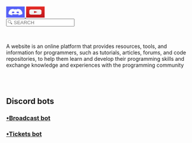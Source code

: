 <html>
<head>

 <a href="https://discord.com/invite/hAyveBFb"><img src="discord.jpeg" style="width:50px; height:30px;">
  </a>
   <a href="https://youtube.com/@ayoub_kobra_ff?si=nQyarPNhHvr3rWIK"><img src="imagesYoutube.jpeg"  style="width:50px;height:30px;">
   </a><br>
  <input type="sarch" placeholder="🔍 SEARCH" id="myInput" disable title="type a name" onkeyup="myFuncrion()"/>
  
  <meta http-equiv="CONTENT-TYPE" content="text/html; charset=UTF-8">
  <title>jé.blue</title>
  <link rel="icon" href="Gggggggg.icon"/>
</head>
<body>
  
<style>
    body {
      background-image: url('Picsart_24-05-16_20-56-54-582.jpg');
      
    }
 
  logo{
   width:25px;
   height:15px;
  }
 
  </style>
 
 <br> <p>A website is an online platform that provides resources, tools, and information for programmers, such as tutorials, articles, forums, and code repositories, to help them learn and develop their programming skills and exchange knowledge and experiences with the programming community</p><br>
  <br>
  <h2>Discord bots</h2>
  <a href="https://bleu1js.github.io/Broadcast-bot.-js-/"><h3>•Broadcast bot</h3></a>
  <a href="https://bleu1js.github.io/Ticket-bot"><h3>•Tickets bot</h3></a>
  
</body>

</html>
